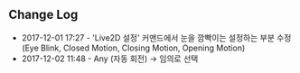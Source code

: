 ## Change Log
- 2017-12-01 17:27 - 'Live2D 설정' 커맨드에서 눈을 깜빡이는 설정하는 부분 수정(Eye Blink, Closed Motion, Closing Motion, Opening Motion)
- 2017-12-02 11:48 - Any (자동 회전) -> 임의로 선택
